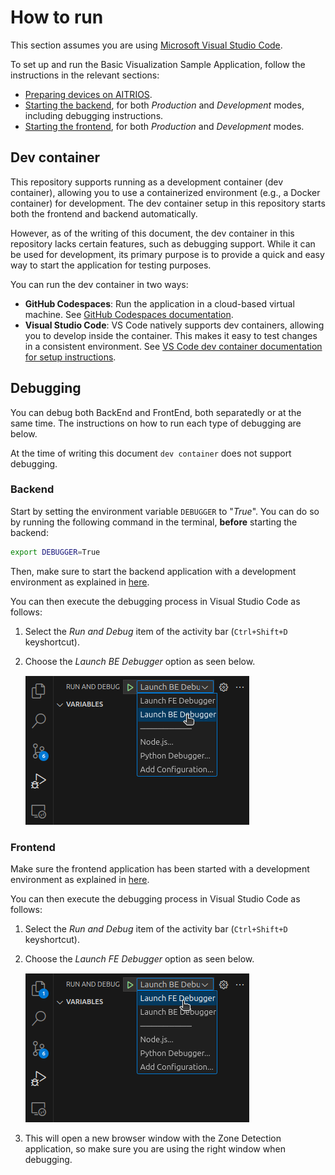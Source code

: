 # How to run
This section assumes you are using [Microsoft Visual Studio Code](https://code.visualstudio.com/download).

To set up and run the Basic Visualization Sample Application, follow the instructions in the relevant sections:
- [Preparing devices on AITRIOS](../README.md#prepare-a-device-on-aitrios-console).
- [Starting the backend](../backend/README.md#usage), for both _Production_ and _Development_ modes, including debugging instructions.
- [Starting the frontend](../frontend/README.md#usage), for both _Production_ and _Development_ modes.


## Dev container
This repository supports running as a development container (dev container), allowing you to use a containerized environment (e.g., a Docker container) for development. The dev container setup in this repository starts both the frontend and backend automatically.

However, as of the writing of this document, the dev container in this repository lacks certain features, such as debugging support. While it can be used for development, its primary purpose is to provide a quick and easy way to start the application for testing purposes.

You can run the dev container in two ways:
- **GitHub Codespaces**: Run the application in a cloud-based virtual machine. See [GitHub Codespaces documentation](https://docs.github.com/en/codespaces/developing-in-a-codespace/developing-in-a-codespace).
- **Visual Studio Code**: VS Code natively supports dev containers, allowing you to develop inside the container. This makes it easy to test changes in a consistent environment. See [VS Code dev container documentation for setup instructions](https://code.visualstudio.com/docs/devcontainers/containers).


## Debugging
You can debug both BackEnd and FrontEnd, both separatedly or at the same time. The instructions on how to run each type of debugging are below.

At the time of writing this document `dev container` does not support debugging.

### Backend

Start by setting the environment variable `DEBUGGER` to "_True_". You can do so by running the following command in the terminal, **before** starting the backend:
```bash
export DEBUGGER=True
```
Then, make sure to start the backend application with a development environment as explained in [here](../backend/README.md#development).

You can then execute the debugging process in Visual Studio Code as follows:

1. Select the _Run and Debug_ item of the activity bar (`Ctrl+Shift+D` keyshortcut).
2. Choose the _Launch BE Debugger_ option as seen below.

    ![Launch BE Debugger option](../docs/media/launch_be_debugger.png "Launch BE Debugger")

### Frontend
Make sure the frontend application has been started with a development environment as explained in [here](../frontend/README.md#development-environment).

You can then execute the debugging process in Visual Studio Code as follows:

1. Select the _Run and Debug_ item of the activity bar (`Ctrl+Shift+D` keyshortcut).
2. Choose the _Launch FE Debugger_ option as seen below.

    ![Launch FE Debugger option](../docs/media/launch_fe_debugger.png "Launch FE Debugger")

3. This will open a new browser window with the Zone Detection application, so make sure you are using the right window when debugging.
